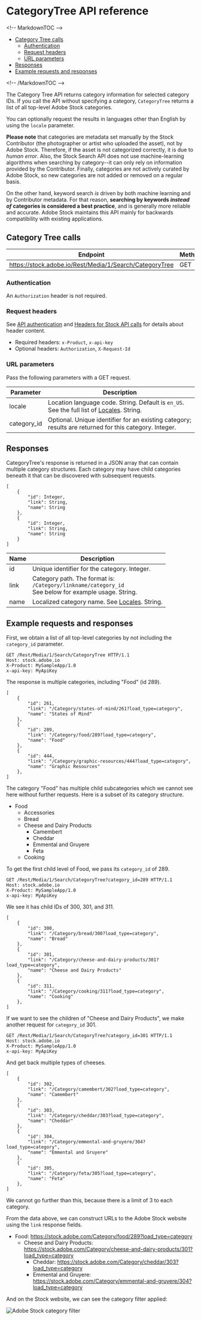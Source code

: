 # CategoryTree API reference

&lt;!-- MarkdownTOC --&gt;

*   [Category Tree calls](#category-tree-calls)
    *   [Authentication](#authentication)
    *   [Request headers](#request-headers)
    *   [URL parameters](#url-parameters)
*   [Responses](#responses)
*   [Example requests and responses](#example-requests-and-responses)

&lt;!-- /MarkdownTOC --&gt;

The Category Tree API returns category information for selected category IDs. If you call the API without specifying a category, `CategoryTree` returns a list of all top-level Adobe Stock categories.

You can optionally request the results in languages other than English by using the `locale` parameter.

**Please note** that categories are metadata set manually by the Stock Contributor (the photographer or artist who uploaded the asset), not by Adobe Stock. Therefore, if the asset is not categorized correctly, it is due to *human error*. Also, the Stock Search API does not use machine-learning algorithms when searching by category--it can only rely on information provided by the Contributor. Finally, categories are not actively curated by Adobe Stock, so new categories are not added or removed on a regular basis.

On the other hand, keyword search *is* driven by both machine learning and by Contributor metadata. For that reason, **searching by keywords *instead of* categories is considered a best practice**, and is generally more reliable and accurate. Adobe Stock maintains this API mainly for backwards compatibility with existing applications.

<a id="category-tree-calls"></a>

## Category Tree calls

| Endpoint | Methods |
| ------------ | ------------- |
| https://stock.adobe.io/Rest/Media/1/Search/CategoryTree | GET |

<a id="authentication"></a>

### Authentication

An `Authorization` header is not required.

<a id="request-headers"></a>

### Request headers

See [API authentication](../getting-started/03-api-authentication.md) and [Headers for Stock API calls](10-headers-for-api-calls.md) for details about header content.

*   Required headers: `x-Product`, `x-api-key`
*   Optional headers: `Authorization`, `X-Request-Id`

<a id="url-parameters"></a>

### URL parameters

Pass the following parameters with a GET request.

| Parameter   | Description                                                                                            |
|-------------|--------------------------------------------------------------------------------------------------------|
| locale      | Location language code. String. Default is <code>en_US</code>. See the full list of <a href="14-locale-codes.md">Locales</a>. String.                          |
| category_id | Optional. Unique identifier for an existing category; results are returned for this category. Integer. |

<a id="responses"></a>

## Responses

CategoryTree's response is returned in a JSON array that can contain multiple category structures. Each category may have child categories beneath it that can be discovered with subsequent requests.

    [
        {
            "id": Integer,
            "link": String,
            "name": String
        },
        {
            "id": Integer,
            "link": String,
            "name": String
        }
    ]

| Name | Description                                                                                      |
|------|--------------------------------------------------------------------------------------------------|
| id   | Unique identifier for the category. Integer.                                                     |
| link | Category path. The format is: <br/>`/Category/linkname/category_id` <br/>See below for example usage. String. |
| name | Localized category name. See <a href="14-locale-codes.md">Locales</a>. String.                                                    |

<a id="example-requests-and-responses"></a>

## Example requests and responses

First, we obtain a list of all top-level categories by not including the `category_id` parameter.

    GET /Rest/Media/1/Search/CategoryTree HTTP/1.1
    Host: stock.adobe.io
    X-Product: MySampleApp/1.0
    x-api-key: MyApiKey

The response is multiple categories, including "Food" (id 289).

    [
        {
            "id": 261,
            "link": "/Category/states-of-mind/261?load_type=category",
            "name": "States of Mind"
        },
        {
            "id": 289,
            "link": "/Category/food/289?load_type=category",
            "name": "Food"
        },
        {
            "id": 444,
            "link": "/Category/graphic-resources/444?load_type=category",
            "name": "Graphic Resources"
        },
    ]

The category "Food" has multiple child subcategories which we cannot see here without further requests. Here is a subset of its category structure.

*   Food
    *   Accessories
    *   Bread
    *   Cheese and Dairy Products
        *   Camembert
        *   Cheddar
        *   Emmental and Gruyere
        *   Feta
    *   Cooking

To get the first child level of Food, we pass its `category_id` of 289.

    GET /Rest/Media/1/Search/CategoryTree?category_id=289 HTTP/1.1
    Host: stock.adobe.io
    X-Product: MySampleApp/1.0
    x-api-key: MyApiKey

We see it has child IDs of 300, 301, and 311.

    [
        {
            "id": 300,
            "link": "/Category/bread/300?load_type=category",
            "name": "Bread"
        },
        {
            "id": 301,
            "link": "/Category/cheese-and-dairy-products/301?load_type=category",
            "name": "Cheese and Dairy Products"
        },
        {
            "id": 311,
            "link": "/Category/cooking/311?load_type=category",
            "name": "Cooking"
        },
    ]

If we want to see the children of "Cheese and Dairy Products", we make another request for `category_id` 301.

    GET /Rest/Media/1/Search/CategoryTree?category_id=301 HTTP/1.1
    Host: stock.adobe.io
    X-Product: MySampleApp/1.0
    x-api-key: MyApiKey

And get back multiple types of cheeses.

    [
        {
            "id": 302,
            "link": "/Category/camembert/302?load_type=category",
            "name": "Camembert"
        },
        {
            "id": 303,
            "link": "/Category/cheddar/303?load_type=category",
            "name": "Cheddar"
        },
        {
            "id": 304,
            "link": "/Category/emmental-and-gruyere/304?load_type=category",
            "name": "Emmental and Gruyere"
        },
        {
            "id": 305,
            "link": "/Category/feta/305?load_type=category",
            "name": "Feta"
        },
    ]

We cannot go further than this, because there is a limit of 3 to each category.

From the data above, we can construct URLs to the Adobe Stock website using the `link` response fields.

*   Food: https://stock.adobe.com/Category/food/289?load_type=category
    *   Cheese and Dairy Products: https://stock.adobe.com/Category/cheese-and-dairy-products/301?load_type=category
        *   Cheddar: https://stock.adobe.com/Category/cheddar/303?load_type=category
        *   Emmental and Gruyere: https://stock.adobe.com/Category/emmental-and-gruyere/304?load_type=category

And on the Stock website, we can see the category filter applied:

![Adobe Stock category filter](./web_categorytree-link-result.png)
